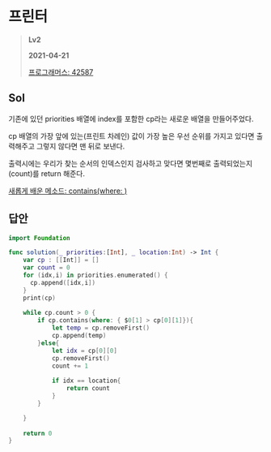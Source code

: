# 프린터
> **Lv2**
>
> **2021-04-21**
>
> [프로그래머스: 42587](https://programmers.co.kr/learn/courses/30/lessons/42587)


## Sol

기존에 있던 priorities 배열에 index를 포함한 cp라는 새로운 배열을 만들어주었다. 

cp 배열의 가장 앞에 있는(프린트 차례인) 값이 가장 높은 우선 순위를 가지고 있다면 출력해주고 그렇지 않다면 맨 뒤로 보낸다.  

출력시에는 우리가 찾는 순서의 인덱스인지 검사하고 맞다면 몇번째로 출력되었는지(count)를 return 해준다.

[새롭게 배운 메소드: contains(where: )](https://developer.apple.com/documentation/swift/array/2297359-contains)


## 답안
```swift
import Foundation

func solution(_ priorities:[Int], _ location:Int) -> Int {
    var cp : [[Int]] = []
    var count = 0
    for (idx,i) in priorities.enumerated() {
      cp.append([idx,i])
    }
    print(cp)
    
    while cp.count > 0 {
        if cp.contains(where: { $0[1] > cp[0][1]}){
            let temp = cp.removeFirst()
            cp.append(temp)
        }else{
            let idx = cp[0][0]
            cp.removeFirst()
            count += 1
            
            if idx == location{
                return count
            }
        }

    }
    
    return 0
}
```